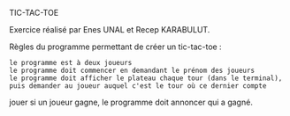 TIC-TAC-TOE

Exercice réalisé par Enes UNAL et Recep KARABULUT.


Règles du programme permettant de créer un tic-tac-toe :

    le programme est à deux joueurs 
    le programme doit commencer en demandant le prénom des joueurs
    le programme doit afficher le plateau chaque tour (dans le terminal), puis demander au joueur auquel c'est le tour où ce dernier compte
jouer
    si un joueur gagne, le programme doit annoncer qui a gagné.


